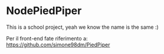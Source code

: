 # NodePiedPiper
This is a school project, yeah we know the name is the same :)

Per il front-end fate riferimento a:
https://github.com/simone98dm/PiedPiper